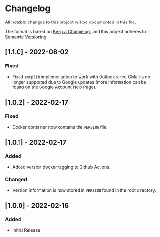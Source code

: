 # Changelog

All notable changes to this project will be documented in this file.

The format is based on [Keep a Changelog](https://keepachangelog.com/en/1.0.0/), and this project adheres to [Semantic Versioning](https://semver.org/spec/v2.0.0.html).

## [1.1.0] - 2022-08-02

### Fixed
- Fixed `smtplib` implementation to work with Outlook since GMail is no longer supported due to Google updates (more information can be found on the [Google Account Help Page](https://support.google.com/accounts/answer/6010255?hl=en)).

## [1.0.2] - 2022-02-17

### Fixed
- Docker container now contains the `VERSION` file.

## [1.0.1] - 2022-02-17

### Added
- Added version docker tagging to Github Actions.

### Changed
- Version information is now stored in `VERSION` found in the root directory.

## [1.0.0] - 2022-02-16

### Added
- Initial Release